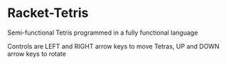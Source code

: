 # Racket-Tetris

Semi-functional Tetris programmed in a fully functional language

Controls are LEFT and RIGHT arrow keys to move Tetras, UP and DOWN arrow keys to rotate
